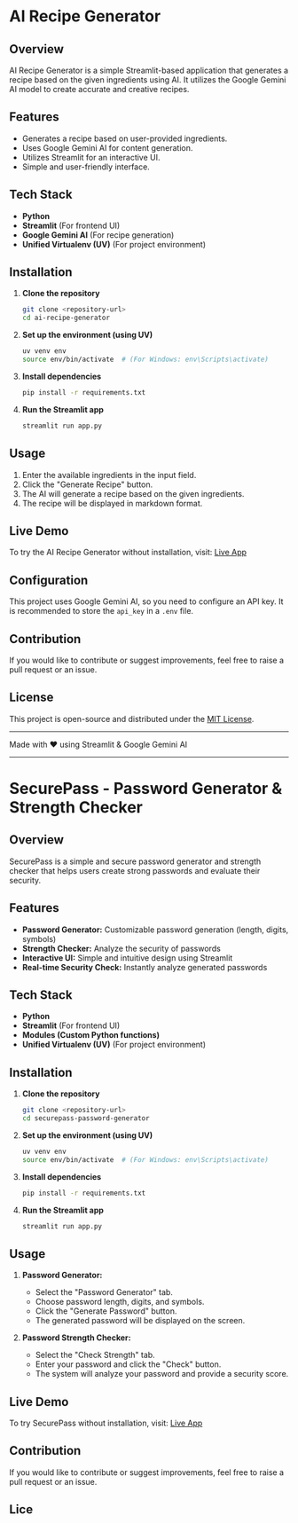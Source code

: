# AI Recipe Generator

## Overview
AI Recipe Generator is a simple Streamlit-based application that generates a recipe based on the given ingredients using AI. It utilizes the Google Gemini AI model to create accurate and creative recipes.

## Features
- Generates a recipe based on user-provided ingredients.
- Uses Google Gemini AI for content generation.
- Utilizes Streamlit for an interactive UI.
- Simple and user-friendly interface.

## Tech Stack
- **Python**
- **Streamlit** (For frontend UI)
- **Google Gemini AI** (For recipe generation)
- **Unified Virtualenv (UV)** (For project environment)

## Installation
1. **Clone the repository**
   ```bash
   git clone <repository-url>
   cd ai-recipe-generator
   ```

2. **Set up the environment (using UV)**
   ```bash
   uv venv env
   source env/bin/activate  # (For Windows: env\Scripts\activate)
   ```

3. **Install dependencies**
   ```bash
   pip install -r requirements.txt
   ```

4. **Run the Streamlit app**
   ```bash
   streamlit run app.py
   ```

## Usage
1. Enter the available ingredients in the input field.
2. Click the "Generate Recipe" button.
3. The AI will generate a recipe based on the given ingredients.
4. The recipe will be displayed in markdown format.

## Live Demo
To try the AI Recipe Generator without installation, visit:
[Live App](https://recipe-generator-huzaifa.streamlit.app/)

## Configuration
This project uses Google Gemini AI, so you need to configure an API key. It is recommended to store the `api_key` in a `.env` file.

## Contribution
If you would like to contribute or suggest improvements, feel free to raise a pull request or an issue.

## License
This project is open-source and distributed under the [MIT License](LICENSE).

---
Made with ❤️ using Streamlit & Google Gemini AI

---

# SecurePass - Password Generator & Strength Checker

## Overview
SecurePass is a simple and secure password generator and strength checker that helps users create strong passwords and evaluate their security.

## Features
- **Password Generator:** Customizable password generation (length, digits, symbols)
- **Strength Checker:** Analyze the security of passwords
- **Interactive UI:** Simple and intuitive design using Streamlit
- **Real-time Security Check:** Instantly analyze generated passwords

## Tech Stack
- **Python**
- **Streamlit** (For frontend UI)
- **Modules (Custom Python functions)**
- **Unified Virtualenv (UV)** (For project environment)

## Installation
1. **Clone the repository**
   ```bash
   git clone <repository-url>
   cd securepass-password-generator
   ```

2. **Set up the environment (using UV)**
   ```bash
   uv venv env
   source env/bin/activate  # (For Windows: env\Scripts\activate)
   ```

3. **Install dependencies**
   ```bash
   pip install -r requirements.txt
   ```

4. **Run the Streamlit app**
   ```bash
   streamlit run app.py
   ```

## Usage
1. **Password Generator:**
   - Select the "Password Generator" tab.
   - Choose password length, digits, and symbols.
   - Click the "Generate Password" button.
   - The generated password will be displayed on the screen.
   
2. **Password Strength Checker:**
   - Select the "Check Strength" tab.
   - Enter your password and click the "Check" button.
   - The system will analyze your password and provide a security score.

## Live Demo
To try SecurePass without installation, visit:
[Live App](https://password-generator-huzaifa.streamlit.app/)

## Contribution
If you would like to contribute or suggest improvements, feel free to raise a pull request or an issue.

## Lice
